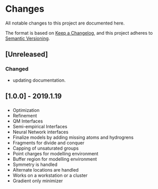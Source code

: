# Changes

All notable changes to this project are documented here.

The format is based on [Keep a Changelog](https://keepachangelog.com/en/1.0.0/),
and this project adheres to [Semantic Versioning](https://semver.org/spec/v2.0.0.html).

## [Unreleased]
### Changed
   - updating documentation.

## [1.0.0] - 2019.1.19
### 
   - Optimization  
   - Refinement
   - QM Interfaces
   - Semi-empirical Interfaces
   - Neural Network interfaces
   - Finalize models by adding missing atoms and hydrogrens
   - Fragments for divide and conquer
   - Capping of unsaturated groups
   - Point charges for modelling environment
   - Buffer region for modelling environment 
   - Symmetry is handled
   - Alternate locations are handled 
   - Works on a workstation or a cluster
   - Gradient only minimizer   
